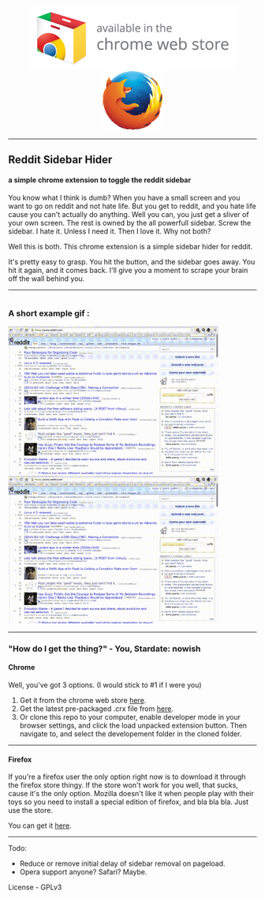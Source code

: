 <center>
<a href="https://chrome.google.com/webstore/detail/reddit-sidebar-hider/aipfmjljjkiepeocilaillicdohnkehp?hl=en&gl=US&authuser=2">
	<img src="https://raw.githubusercontent.com/kiddico/Reddit-Sidebar-Hider/master/images/store_availc.png">
 </a>


<a href="https://addons.mozilla.org/en-US/firefox/addon/reddit-sidebar-getter-ridder/"> 
	<img src="https://raw.githubusercontent.com/kiddico/Reddit-Sidebar-Hider/master/images/firefox_256.png" height="120" />
</a>

</center>

---

## Reddit Sidebar Hider
#### a simple chrome extension to toggle the reddit sidebar
You know what I think is dumb? When you have a small screen and you want to go on reddit and not hate life. But you get to reddit, and you hate life cause you can't actually do anything. Well you can, you just get a sliver of your own screen. The rest is owned by the all powerfull sidebar. Screw the sidebar. I hate it. Unless I need it. Then I love it. Why not both?

Well this is both. This chrome extension is a simple sidebar hider for reddit.

It's pretty easy to grasp. You hit the button, and the sidebar goes away. You hit it again, and it comes back. I'll give you a moment to scrape your brain off the wall behind you.

---

<div>
<h3 style="float: left; display: inline;">A short example gif : &nbsp;&nbsp; </h3>
<img style="display:inline" src="https://raw.githubusercontent.com/kiddico/Reddit-Sidebar-Hider/master/images/ex.gif" height="300"/>
<img style="display:inline" src="https://raw.githubusercontent.com/kiddico/Reddit-Sidebar-Hider/master/images/ex.gif" height="300"/>
</div>

---

### "How do I get the thing?" - You, Stardate: nowish

#### Chrome
Well, you've got 3 options. (I would stick to #1 if I were you)

1. Get it from the chrome web store [here](https://chrome.google.com/webstore/detail/reddit-sidebar-hider/aipfmjljjkiepeocilaillicdohnkehp?hl=en&gl=US).
2. Get the latest pre-packaged .crx file from [here](https://github.com/kiddico/Reddit-Sidebar-Hider/tree/master/packaged/current).
3. Or clone this repo to your computer, enable developer mode in your browser settings, and click the load unpacked extension button. Then navigate to, and select the developement folder in the cloned folder.

---

#### Firefox
If you're a firefox user the only option right now is to download it through the firefox store thingy. If the store won't work for you well, that sucks, cause it's the only option. Mozilla doesn't like it when people play with their toys so you need to install a special edition of firefox, and bla bla bla. Just use the store.

You can get it [here](https://addons.mozilla.org/en-US/firefox/addon/reddit-sidebar-getter-ridder/).

---

Todo:

* Reduce or remove initial delay of sidebar removal on pageload.
* Opera support anyone? Safari? Maybe.

License - GPLv3
